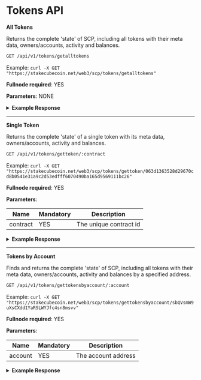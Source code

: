 # Tokens API

**All Tokens**

Returns the complete 'state' of SCP, including all tokens with their meta data, owners/accounts, activity and balances.

```bash
GET /api/v1/tokens/getalltokens
```

Example: `curl -X GET "https://stakecubecoin.net/web3/scp/tokens/getalltokens"`

**Fullnode required**: YES

**Parameters**: NONE

<details>
<summary><strong>Example Response</strong></summary>
<p>

```json
[
    {
        "version": 2,
        "contract": "063d1363528d29670cd8b0541e31a9c2d53edfff6070490ba165d9569111bc26",
        "name": "Moments",
        "ticker": "MMT",
        "maxSupply": 1000000000000000,
        "supply": 522113447567462,
        "creator": "sVJzD3nn4sFcadjZLXfo2UNMfTHqMd1B4W",
        "owners": [
            {
                "address": "sNVWSUa9tfNuPqeuUTjoUDo8tsbo355xej",
				"balance": 31615991124,
				"unclaimed_balance": 46880513,
				"lastTxBlock": 182409,
				"activity": [
					{
						"id": "104983ed44a50d2c02588f1a5a7640580760f03fe281c160fab00bc08e16962b",
						"block": 178388,
						"type": "received",
						"amount": 25503850291
					},
					{
						"id": "d4c4dc30d5f3eb5200205a6d1dfa4c31dddc2cbdc66aebe4cf140f8eccb2a010",
						"block": 180286,
						"type": "staked",
						"amount": 34191380
					},
					{
						"id": "4bd18b8a3a14185e82fb48808c7024601ff4c73046af9230f886c2fe21d86261",
						"block": 180288,
						"type": "sent",
						"amount": 25538041671
					},
                    ...
                ]
            }
        ],
        "inflation": 380000000,
        "minAge": 60
    },
    ...
]
```

</p>
</details>  

---

**Single Token**

Returns the complete 'state' of a single token with its meta data, owners/accounts, activity and balances.

```bash
GET /api/v1/tokens/gettoken/:contract
```

Example: `curl -X GET "https://stakecubecoin.net/web3/scp/tokens/gettoken/063d1363528d29670cd8b0541e31a9c2d53edfff6070490ba165d9569111bc26"`

**Fullnode required**: YES

**Parameters**:

| Name | Mandatory | Description |
|---------|---------|---------|
| contract | YES | The unique contract id |

<details>
<summary><strong>Example Response</strong></summary>
<p>

```json
{
    "version": 2,
    "contract": "063d1363528d29670cd8b0541e31a9c2d53edfff6070490ba165d9569111bc26",
    "name": "Moments",
    "ticker": "MMT",
    "maxSupply": 1000000000000000,
    "supply": 522113447567462,
    "creator": "sVJzD3nn4sFcadjZLXfo2UNMfTHqMd1B4W",
    "owners": [
        {
            "address": "sNVWSUa9tfNuPqeuUTjoUDo8tsbo355xej",
            "balance": 31615991124,
            "unclaimed_balance": 46880513,
            "lastTxBlock": 182409,
            "activity": [
                {
                    "id": "104983ed44a50d2c02588f1a5a7640580760f03fe281c160fab00bc08e16962b",
                    "block": 178388,
                    "type": "received",
                    "amount": 25503850291
                },
                {
                    "id": "d4c4dc30d5f3eb5200205a6d1dfa4c31dddc2cbdc66aebe4cf140f8eccb2a010",
                    "block": 180286,
                    "type": "staked",
                    "amount": 34191380
                },
                {
                    "id": "4bd18b8a3a14185e82fb48808c7024601ff4c73046af9230f886c2fe21d86261",
                    "block": 180288,
                    "type": "sent",
                    "amount": 25538041671
                },
                ...
            ]
        }
    ],
    "inflation": 380000000,
    "minAge": 60
}
```

</p>
</details>  

---

**Tokens by Account**

Finds and returns the complete 'state' of SCP, including all tokens with their meta data, owners/accounts, activity and balances by a specified address.

```bash
GET /api/v1/tokens/gettokensbyaccount/:account
```

Example: `curl -X GET "https://stakecubecoin.net/web3/scp/tokens/gettokensbyaccount/sbQVsmW9uXsCXdd1YaRSLWYJfc4sn8msvv"`

**Fullnode required**: YES

**Parameters**:

| Name | Mandatory | Description |
|---------|---------|---------|
| account | YES | The account address |

<details>
<summary><strong>Example Response</strong></summary>
<p>

```json
[
    {
		"token": {
			"version": 2,
			"contract": "69a3bd3c864b69390e02cc43a0f9725d2736f8129cea527e333af472bc92a05b",
			"name": "SCP-Faucet",
			"ticker": "TEST",
			"maxSupply": 5000000000000000,
			"supply": 52652787702025,
			"creator": "sY2NPdY7TSpmH3Es1Ao4cB8mB9odbT1S2g",
			"owners": [...],
			"inflation": 500000000,
			"minAge": 2
		},
		"account": {
			"address": "sbQVsmW9uXsCXdd1YaRSLWYJfc4sn8msvv",
			"balance": 10022551565686,
			"unclaimed_balance": 932696376542,
			"lastTxBlock": 174704,
			"activity": [
				{
					"id": "bbe9c893d2873f168beae6b13b2ce312ddacaea4bf79ec1bce5f058238ae777f",
					"block": 174704,
					"type": "received",
					"amount": 10000000000000
				},
				{
					"id": "a51269b6dd7a75dc7dc7ac63b98dead476c7c422f68906df6df9ec3721a35a35",
					"block": 174905,
					"type": "staked",
					"amount": 19679146218
				},
				{
					"id": "358dc2ca2ac7e1331d953868b3d1a9de07a4ab881e67d6f1facf73a70152a8fb",
					"block": 174930,
					"type": "staked",
					"amount": 2476156000
				},
				{
					"id": "32660d6f9ca16b9b003ca49c4965b5b59a55f39b0db41ad15d45cacb43b71b89",
					"block": 174934,
					"type": "staked",
					"amount": 396263468
				}
			]
		}
	},
    ...
]
```

</p>
</details>